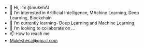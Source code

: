 - 👋 Hi, I’m @mukehAI
- 👀 I’m interested in Artificial Intelligence, MAchine Learning, Deep Learning, Blockchain
- 🌱 I’m currently learning- Deep Learning and Machine Learning 
- 💞️ I’m looking to collaborate on ...
- 📫 How to reach me 
- Mukesheca@gmail.com

<!---
mukehAI/mukehAI is a ✨ special ✨ repository because its `README.md` (this file) appears on your GitHub profile.
You can click the Preview link to take a look at your changes.
--->
